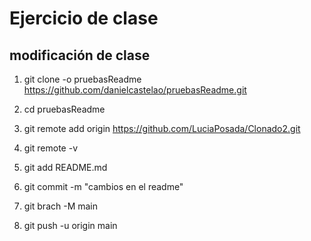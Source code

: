 # Ejercicio de clase

## modificación de clase

1) git clone -o pruebasReadme https://github.com/danielcastelao/pruebasReadme.git

2) cd pruebasReadme

3) git remote add origin https://github.com/LuciaPosada/Clonado2.git

4) git remote -v

5) git add README.md

6) git commit -m "cambios en el readme"

7) git brach -M main

8) git push -u origin main
